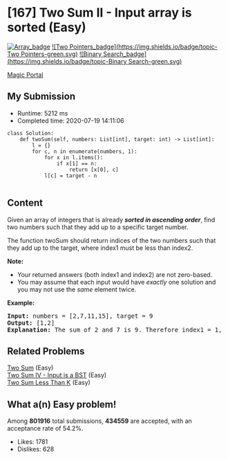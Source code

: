 # [167] Two Sum II - Input array is sorted (Easy)

[![Array_badge](https://img.shields.io/badge/topic-Array-green.svg)](https://leetcode.com/problems/two-sum-ii-input-array-is-sorted/)  [![Two Pointers_badge](https://img.shields.io/badge/topic-Two Pointers-green.svg)](https://leetcode.com/problems/two-sum-ii-input-array-is-sorted/)  [![Binary Search_badge](https://img.shields.io/badge/topic-Binary Search-green.svg)](https://leetcode.com/problems/two-sum-ii-input-array-is-sorted/) 

[Magic Portal](https://leetcode.com/problems/two-sum-ii-input-array-is-sorted/)

## My Submission

- Runtime: 5212 ms
- Completed time: 2020-07-19 14:11:06

```python3
class Solution:
    def twoSum(self, numbers: List[int], target: int) -> List[int]:
        l = {}
        for c, n in enumerate(numbers, 1):
            for x in l.items():
                if x[1] == n:
                    return [x[0], c]
            l[c] = target - n
            
```

## Content
<p>Given an array of integers that is already <strong><em>sorted in ascending order</em></strong>, find two numbers such that they add up to a specific target number.</p>

<p>The function twoSum should return indices of the two numbers such that they add up to the target, where index1 must be less than index2.</p>

<p><strong>Note:</strong></p>

<ul>
	<li>Your returned answers (both index1 and index2) are not zero-based.</li>
	<li>You may assume that each input would have <em>exactly</em> one solution and you may not use the <em>same</em> element twice.</li>
</ul>

<p><strong>Example:</strong></p>

<pre>
<strong>Input:</strong> numbers = [2,7,11,15], target = 9
<strong>Output:</strong> [1,2]
<strong>Explanation:</strong> The sum of 2 and 7 is 9. Therefore index1 = 1, index2 = 2.</pre>


## Related Problems
[Two Sum](https://leetcode.com/problems/two-sum/) (Easy) <br>
[Two Sum IV - Input is a BST](https://leetcode.com/problems/two-sum-iv-input-is-a-bst/) (Easy) <br>
[Two Sum Less Than K](https://leetcode.com/problems/two-sum-less-than-k/) (Easy) <br>

## What a(n) Easy problem!
Among **801916** total submissions, **434559** are accepted, with an acceptance rate of 54.2%. <br>

- Likes: 1781
- Dislikes: 628

